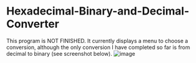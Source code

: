 # Hexadecimal-Binary-and-Decimal-Converter

This program is NOT FINISHED. It currently displays a menu to choose a conversion, although the only conversion I have completed so far is from decimal to binary (see screenshot below).
![image](https://user-images.githubusercontent.com/95724102/221402727-1cbb62ac-2e26-43c1-aefe-d7092167b6b5.png)
